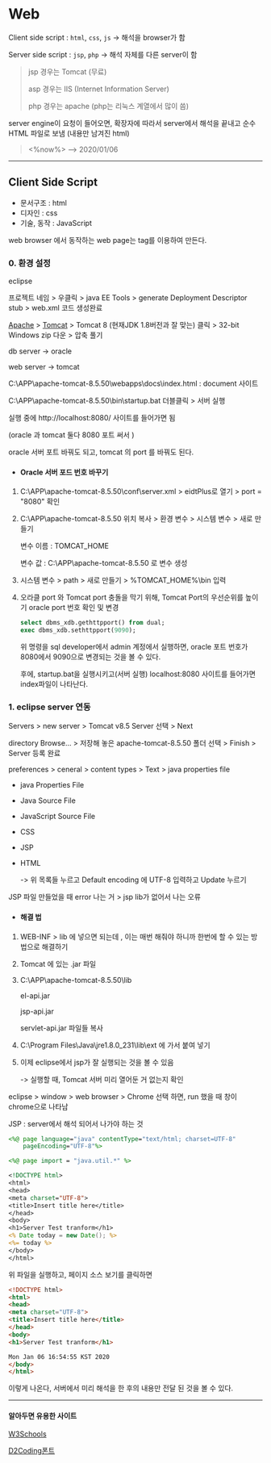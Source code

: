 # Web

Client side script : `html`, `css`, `js` -> 해석을 browser가 함

Server side script : `jsp`, `php`  ->  해석 자체를 다른 server이 함

> jsp 경우는 Tomcat (무료)
>
> asp 경우는 IIS (Internet Information Server)
>
> php 경우는 apache  (php는 리눅스 계열에서 많이 씀)

server engine이 요청이 들어오면, 확장자에 따라서 server에서 해석을 끝내고 순수 HTML  파일로 보냄 (내용만 남겨진 html)

> <%now%> 	 --> 	2020/01/06

---

## Client Side Script

* 문서구조 : html
* 디자인 : css
* 기술, 동작 : JavaScript

web browser 에서 동작하는 web page는 tag를 이용하여 만든다.

### 0. 환경 설정

eclipse 

프로젝트 네임 > 우클릭 > java EE Tools > generate Deployment Descriptor stub > web.xml 코드 생성완료

[Apache](https://www.apache.org/) > [Tomcat](http://tomcat.apache.org/) > Tomcat 8 (현재JDK 1.8버전과 잘 맞는) 클릭 > 32-bit Windows zip 다운 > 압축 풀기

db server -> oracle

web server -> tomcat

C:\APP\apache-tomcat-8.5.50\webapps\docs\index.html : document 사이트

C:\APP\apache-tomcat-8.5.50\bin\startup.bat 더블클릭 > 서버 실행

실행 중에 http://localhost:8080/ 사이트를 들어가면 됨

(oracle 과 tomcat 둘다 8080 포트 써서 )

oracle 서버 포트 바꿔도 되고, tomcat 의 port 를 바꿔도 된다.

* #### Oracle 서버 포드 번호 바꾸기

1. C:\APP\apache-tomcat-8.5.50\conf\server.xml  >  eidtPlus로 열기 > port = "8080" 확인

2. C:\APP\apache-tomcat-8.5.50 위치 복사 > 환경 변수 > 시스템 변수 > 새로 만들기

   변수 이름 : TOMCAT_HOME 

   변수 값 :     C:\APP\apache-tomcat-8.5.50 로 변수 생성

3. 시스템 변수 > path > 새로 만들기 > %TOMCAT_HOME%\bin 입력

4. 오라클 port 와 Tomcat port 충돌을 막기 위해, Tomcat Port의 우선순위를 높이기
   oracle port 번호 확인 및 변경

   ```sql develpoper: admin
   select dbms_xdb.gethttpport() from dual;
   exec dbms_xdb.sethttpport(9090);
   ```

   위 명령을 sql developer에서 admin 계정에서 실행하면, oracle 포트 번호가 8080에서 9090으로 변경되는 것을 볼 수 있다.

   후에, startup.bat을 실행시키고(서버 실행) localhost:8080 사이트를 들어가면 index파일이 나타난다.

### 1. eclipse server 연동

Servers > new server > Tomcat v8.5 Server 선택 > Next

directory Browse... > 저장해 놓은 apache-tomcat-8.5.50 폴더 선택 > Finish > Server 등록 완료

preferences > ceneral > content types > Text >  java properties file 

* java Properties File

* Java Source File

* JavaScript Source File

* CSS

* JSP

* HTML

  -> 위 목록들 누르고 Default encoding 에 UTF-8 입력하고 Update 누르기

JSP 파일 만들었을 때 error 나는 거 > jsp lib가 없어서 나는 오류

* #### 해결 법

1. WEB-INF > lib 에 넣으면 되는데 , 이는 매번 해줘야 하니까 한번에 할 수 있는 방법으로 해결하기

2. Tomcat 에 있는 .jar 파일

3. C:\APP\apache-tomcat-8.5.50\lib

   el-api.jar

   jsp-api.jar

   servlet-api.jar 파일들 복사

4. C:\Program Files\Java\jre1.8.0_231\lib\ext 에 가서 붙여 넣기

5. 이제 eclipse에서 jsp가 잘 실행되는 것을 볼 수 있음

   -> 실행할 때, Tomcat 서버 미리 열어둔 거 없는지 확인

eclipse > window > web browser > Chrome 선택 하면, run 했을 때 창이 chrome으로 나타남

JSP : server에서 해석 되어서 나가야 하는 것 

```jsp
<%@ page language="java" contentType="text/html; charset=UTF-8"
    pageEncoding="UTF-8"%>

<%@ page import = "java.util.*" %>

<!DOCTYPE html>
<html>
<head>
<meta charset="UTF-8">
<title>Insert title here</title>
</head>
<body>
<h1>Server Test tranform</h1>
<% Date today = new Date(); %>
<%= today %>
</body>
</html>
```

위 파일을 실행하고, 페이지 소스 보기를 클릭하면

```html
<!DOCTYPE html>
<html>
<head>
<meta charset="UTF-8">
<title>Insert title here</title>
</head>
<body>
<h1>Server Test tranform</h1>

Mon Jan 06 16:54:55 KST 2020
</body>
</html>
```

이렇게 나온다, 서버에서 미리 해석을 한 후의 내용만 전달 된 것을 볼 수 있다.

----

#### 알아두면 유용한 사이트

[W3Schools](https://www.w3schools.com/)

[D2Coding폰트]([https://github.com/naver/d2codingfont#%EB%B0%98%EB%93%AF%ED%95%9C](https://github.com/naver/d2codingfont#반듯한))

